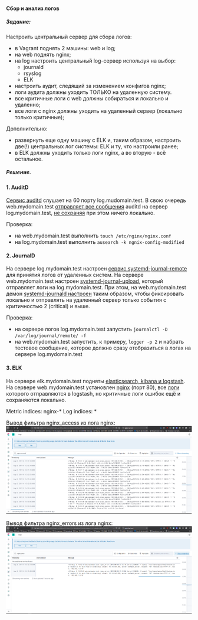 #### Сбор и анализ логов


##### Задание:
Настроить центральный сервер для сбора логов:
  - в Vagrant поднять 2 машины: web и log;
  - на web поднять nginx;
  - на log настроить центральный log-сервер используя на выбор:
    - journald
    - rsyslog
    - ELK
  - настроить аудит, следящий за изменением конфигов nginx;
  - логи аудита должны уходить ТОЛЬКО на удаленную систему.
  - все критичные логи с web должны собираться и локально и удаленно;
  - все логи с nginx должны уходить на удаленный сервер (локально только критичные);


Дополнительно:
  - развернуть еще одну машину с ELK и, таким образом, настроить две(!) центральных лог системы: ELK и ту, что настроили ранее;
  - в ELK должны уходить только логи nginx, а во вторую - всё остальное. 


##### Решение.

#### 1. AuditD
[Сервис auditd](ansible_repo/roles/auditd_server/tasks/main.yml) слушает на 60 порту log.mudomain.test. В свою очередь web.mydomain.test [отправляет все сообщения](ansible_repo/roles/auditd_client/tasks/main.yml) auditd на сервер log.mydomain.test, [не сохраняя](ansible_repo/roles/auditd_client/tasks/main.yml#L22-L26) при этом ничего локально.

Проверка:
 - на web.mydomain.test выполнить ```touch /etc/nginx/nginx.conf```
 - на log.mydomain.test выполнить ```ausearch -k ngnix-config-modified```

#### 2. JournalD
На сервере log.mydomain.test настроен [сервис systemd-journal-remote](ansible_repo/roles/sd_jd_server/tasks/main.yml) для принятия логов от удаленных систем. На сервере web.mydomain.test настроен [systemd-journal-upload](ansible_repo/roles/sd_jd_client/tasks/main.yml), который отправляет логи на log.mydomain.test. При этом, на web.mydomain.test демон [systemd-journald настроен](ansible_repo/roles/sd_jd_client/tasks/main.yml#L34-L44) таким образом, чтобы фиксировать локально и отправлять на удаленный сервер только события с критичностью 2 (critical) и выше.

Проверка:
 - на сервере логов log.mydomain.test запустить ```journalctl -D /var/log/journal/remote/ -f```
 - на web.mydomain.test запустить, к примеру, ```logger -p 2``` и набрать тестовое сообщение, которое должно сразу отобразиться в логах на сервере log.mydomain.test

#### 3. ELK
На сервере elk.mydomain.test подняты [elasticsearch, kibana и logstash](ansible_repo/roles/install_elk/tasks/main.yml).
На сервере web.mydomain.test установлен [nginx](ansible_repo/roles/install_nginx/tasks/main.yml) (порт 80), все [логи](ansible_repo/roles/install_nginx/templates/nginx.conf.j2) которого отправляются в logstash, но критичные логи ошибок ещё и сохраняются локально.

Metric indices: nginx-*
Log indices: *

Вывод фильтра nginx_access из лога nginx:
![](pics/elk_access.png)

Вывод фильтра nginx_errors из лога nginx:
![](pics/elk_errors.png)